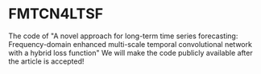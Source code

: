 # FMTCN4LTSF
The code of "A novel approach for long-term time series forecasting: Frequency-domain enhanced multi-scale temporal convolutional network with a hybrid loss function"
We will make the code publicly available after the article is accepted!
